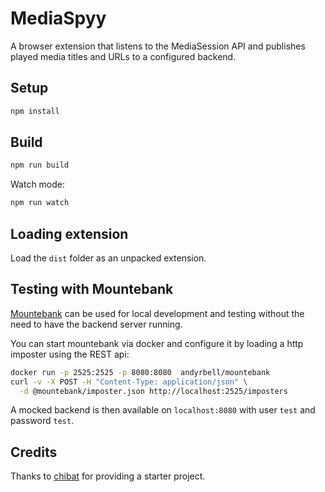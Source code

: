 # MediaSpyy

A browser extension that listens to the MediaSession API and publishes played
media titles and URLs to a configured backend.

## Setup

```bash
npm install
```

## Build

```bash
npm run build
```

Watch mode:

```bash
npm run watch
```

## Loading extension

Load the `dist` folder as an unpacked extension.

## Testing with Mountebank

[Mountebank](http://www.mbtest.org/) can be used for local development and
testing without the need to have the backend server running.

You can start mountebank via docker and configure it by loading a http imposter
using the REST api:

```bash
docker run -p 2525:2525 -p 8080:8080  andyrbell/mountebank
curl -v -X POST -H "Content-Type: application/json" \
  -d @mountebank/imposter.json http://localhost:2525/imposters
```

A mocked backend is then available on `localhost:8080` with user `test` and
password `test`.

## Credits

Thanks to
[chibat](https://github.com/chibat/chrome-extension-typescript-starter) for
providing a starter project.
